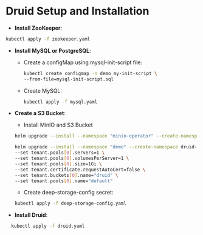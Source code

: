 # Druid Setup and Installation
- **Install ZooKeeper**:

```bash
kubectl apply -f zookeeper.yaml
```
- **Install MySQL or PostgreSQL**:
  - Create a configMap using mysql-init-script file:
  
    ```bash
    kubectl create configmap -n demo my-init-script \
    --from-file=mysql-init-script.sql    
    ```
  - Create MySQL:
    ```bash
    kubectl apply -f mysql.yaml
    ```
- **Create a S3 Bucket**:
  - Install MinIO and S3 Bucket
  
  ```bash
  helm upgrade --install --namespace "minio-operator" --create-namespace "minio-operator" minio/operator --set operator.replicaCount=1
  ```
  ```bash
  helm upgrade --install --namespace "demo" --create-namespace druid-minio minio/tenant \
  --set tenant.pools[0].servers=1 \
  --set tenant.pools[0].volumesPerServer=1 \
  --set tenant.pools[0].size=1Gi \
  --set tenant.certificate.requestAutoCert=false \
  --set tenant.buckets[0].name="druid" \
  --set tenant.pools[0].name="default"
  ```
  - Create deep-storage-config secret:
  
  ```bash
  kubectl apply -f deep-storage-config.yaml
  ```
- **Install Druid**:

```bash
  kubectl apply -f druid.yaml
```